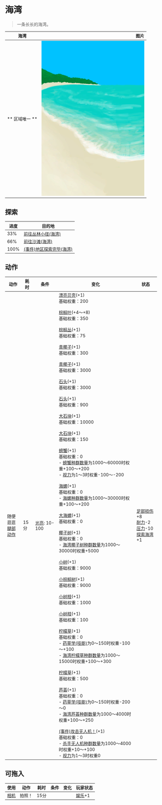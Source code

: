 # 海湾  
> 一条长长的海湾。  
  
  海湾  |   图片   
 ----  |  ----:   
 ** 区域唯一 **  |  ![](Sprite/Bay.png)   
  
## 探索  
进度  |  目的地  
----  |  ----  
33%  |  [前往丛林小径(海湾)](Path_BayToJungle.md)  
66%  |  [前往沙滩(海湾)](Path_BayToBeach.md)  
100%  |  [(事件)地区探索完毕(海湾)](Event_BayExplored.md)  
## 动作  
动作  |  耗时  |  条件  |  变化  |  状态  
----  |  ----  |  ----  |  ----  |  ----  
随便逛逛<br>[腿部动作](LegAction.md)  |  15分  |  [光亮](Light.md): 10-100  |  [漂亮贝壳](SeashellsPretty.md)(+1)<br>基础权重：200<br><br>[棕榈叶](PalmFronds.md)(+4～+8)<br>基础权重：350<br><br>[棕榈丛](PalmBush.md)(+1)<br>基础权重：75<br><br>[青椰子](CoconutHusked.md)(+1)<br>基础权重：300<br><br>[青椰子](CoconutHusked.md)(+1)<br>基础权重：3000<br><br>[石头](Stone.md)(+1)<br>基础权重：3000<br><br>[石头](Stone.md)(+1)<br>基础权重：900<br><br>[大石块](StoneHeavy.md)(+1)<br>基础权重：10000<br><br>[大石块](StoneHeavy.md)(+1)<br>基础权重：150<br><br>[螃蟹](Crab.md)(+1)<br>基础权重：0<br>- [螃蟹种群数量](Pop_Crab.md)为1000～60000时权重+100～+200<br>- [视力](Myopia.md)为1～3时权重-100～-200<br><br>[海螺](Conch.md)(+1)<br>基础权重：0<br>- [海螺种群数量](Pop_Conch.md)为1000～30000时权重+100～+200<br><br>[大海螺](GiantConch.md)(+1)<br>基础权重：0<br><br>[椰子树](PalmTreeNew.md)(+1)<br>基础权重：0<br>- [海湾椰子树种群数量](PalmTree_BayPop.md)为1000～30000时权重+5000<br><br>[小树](SmallTree.md)(+1)<br>基础权重：9000<br><br>[小棕榈树](SmallPalm.md)(+1)<br>基础权重：9000<br><br>[小树枝](Sticks.md)(+1)<br>基础权重：1000<br><br>[小树枝](Sticks.md)(+1)<br>基础权重：100<br><br>[柠檬草](Lemongrass.md)(+1)<br>基础权重：0<br>- [药草学(技能)](Skill_Herbology.md)为0～150时权重-100～+100<br>- [海湾柠檬草种群数量](LemonGrass_BayPop.md)为1000～15000时权重+100～+300<br><br>[柠檬草](Lemongrass.md)(+1)<br>基础权重：500<br><br>[芦荟](AloeVera.md)(+1)<br>基础权重：0<br>- [药草学(技能)](Skill_Herbology.md)为0～150时权重-200～0<br>- [海湾芦荟种群数量](AloeVera_BayPop.md)为1000～4000时权重+100～+250<br><br>[(事件)攻击无人机！](Event_DroneFight.md)(+1)<br>基础权重：0<br>- [杀手无人机种群数量](Pop_Drone.md)为1000～4000时权重+10～+100<br>- [视力](Myopia.md)为1～3时权重0<br>  |  [足部损伤](FootDamage.md)+8<br>[耐力](Stamina.md)-2<br>[压力](Stress.md)-10<br>[探索海湾](Exploration_Bay.md)+1  
## 可拖入  
使用  |  动作  |  耗时  |  条件  |  变化  |  玩家状态  
----  |  ----  |  ----  |  ----  |  ----  |  ----  
[相机](Camera.md)  |  拍照！  |  15分  |    |    |  [娱乐](Entertainment.md)+1  
